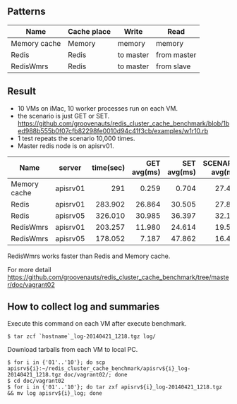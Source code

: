 ## Patterns

| Name         | Cache place | Write     | Read        |
| ------------ |-------------|-----------|-------------|
| Memory cache | Memory      | memory    | memory      |
| Redis        | Redis       | to master | from master |
| RedisWmrs    | Redis       | to master | from slave  |

## Result

* 10 VMs on iMac, 10 worker processes run on each VM.
* the scenario is just GET or SET. https://github.com/groovenauts/redis_cluster_cache_benchmark/blob/1bed988b555b0f07cfb82298fe0010d94c41f3cb/examples/w1r10.rb
* 1 test repeats the scenario 10,000 times.
* Master redis node is on apisrv01.

| Name         | server   | time(sec) | GET avg(ms) | SET avg(ms) | SCENARIO avg(ms) | worker total(KB) | redis-sever(KB) | total(KB) |
| ------------ |:--------:| ---------:| -----------:| -----------:| ----------------:|-----------------:| ---------------:|----------:|
| Memory cache | apisrv01 | 291       |  0.259      |  0.704      | 27.441           | 471,556          |  -              | 471,556   |
| Redis        | apisrv01 | 283.902   | 26.864      | 30.505      | 27.883           | 122,328          | 139,424         | 261,752   |
| Redis        | apisrv05 | 326.010   | 30.985      | 36.397      | 32.100           | 120,936          |  73,020         | 193,956   |
| RedisWmrs    | apisrv01 | 203.257   | 11.980      | 24.614      | 19.508           | 129,660          | 137,568         | 267,228   |
| RedisWmrs    | apisrv05 | 178.052   |  7.187      | 47.862      | 16.444           | 124,924          |  73,020         | 197,944   |

RedisWmrs works faster than Redis and Memory cache.

For more detail https://github.com/groovenauts/redis_cluster_cache_benchmark/tree/master/doc/vagrant02



## How to collect log and summaries

Execute this command on each VM after execute benchmark.

```
$ tar zcf `hostname`_log-20140421_1218.tgz log/
```

Download tarballs from each VM to local PC.

```
$ for i in {'01'..'10'}; do scp apisrv${i}:~/redis_cluster_cache_benchmark/apisrv${i}_log-20140421_1218.tgz doc/vagrant02/; done
$ cd doc/vagrant02
$ for i in {'01'..'10'}; do tar zxf apisrv${i}_log-20140421_1218.tgz && mv log apisrv${i}_log; done
```

